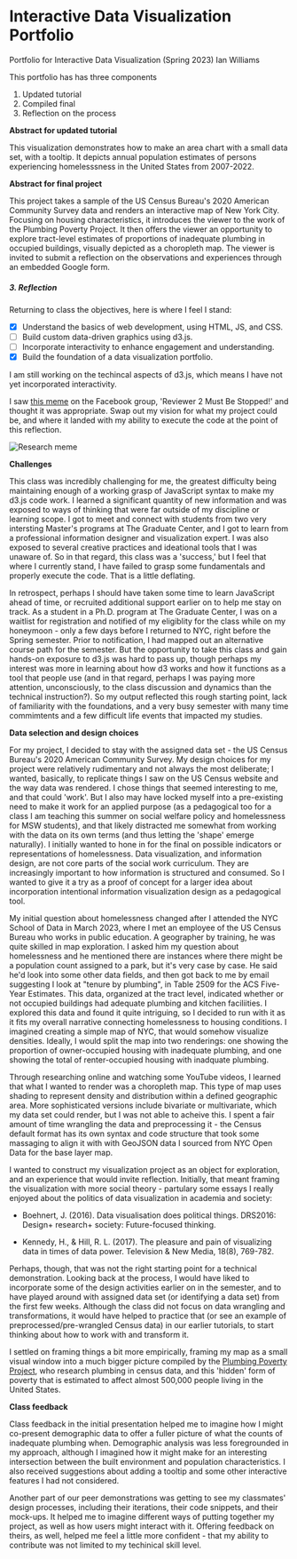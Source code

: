 # Interactive Data Visualization Portfolio
Portfolio for Interactive Data Visualization (Spring 2023)
Ian Williams

This portfolio has has three components

1. Updated tutorial
2. Compiled final
3. Reflection on the process

**Abstract for updated tutorial**

This visualization demonstrates how to make an area chart with a small data set, with a tooltip. It depicts annual population estimates of persons experiencing homelesssness in the United States from 2007-2022.

**Abstract for final project**

This project takes a sample of the US Census Bureau's 2020 American Community Survey data and renders an interactive map of New York City. Focusing on housing characteristics, it introduces the viewer to the work of the Plumbing Poverty Project. It then offers the viewer an opportunity to explore tract-level estimates of proportions of inadequate plumbing in occupied buildings, visually depicted as a choropleth map. The viewer is invited to submit a reflection on the observations and experiences through an embedded Google form.

##### **3. Reflection**

Returning to class the objectives, here is where I feel I stand:

- [x] Understand the basics of web development, using HTML, JS, and CSS.
- [ ] Build custom data-driven graphics using d3.js.
- [ ] Incorporate interactivity to enhance engagement and understanding.
- [x] Build the foundation of a data visualization portfolio.

I am still working on the techincal aspects of d3.js, which means I have not yet incorporated interactivity.

I saw [this meme](https://www.facebook.com/photo/?fbid=139588109105085&set=gm.10160358566740469&idorvanity=71041660468) on the Facebook group, 'Reviewer 2 Must Be Stopped!' and thought it was appropriate. Swap out my vision for what my project could be, and where it landed with my ability to execute the code at the point of this reflection.

![Research meme](/media/r2_research_paper_meme.jpeg)

**Challenges**

This class was incredibly challenging for me, the greatest difficulty being maintaining enough of a working grasp of JavaScript syntax to make my d3.js code work. I learned a significant quantity of new information and was exposed to ways of thinking that were far outside of my discipline or learning scope.  I got to meet and connect with students from two very intersting Master's programs at The Graduate Center, and I got to learn from a professional information designer and visualization expert. I was also exposed to several creative practices and ideational tools that I was unaware of. So in that regard, this class was a 'success,' but I feel that where I currently stand, I have failed to grasp some fundamentals and properly execute the code. That is a little deflating.

In retrospect, perhaps I should have taken some time to learn JavaScript ahead of time, or recruited additional support earlier on to help me stay on track. As a student in a Ph.D. program at The Graduate Center, I was on a waitlist for registration and notified of my eligiblity for the class while on my honeymoon - only a few days before I returned to NYC, right before the Spring semester. Prior to notification, I had mapped out an alternative course path for the semester. But the opportunity to take this class and gain hands-on exposure to d3.js was hard to pass up, though perhaps my interest was more in learning about how d3 works and how it functions as a tool that people use (and in that regard, perhaps I was paying more attention, unconsciously, to the class discussion and dynamics than the technical instruction?). So my output reflected this rough starting point, lack of familiarity with the foundations, and a very busy semester with many time commimtents and a few difficult life events that impacted my studies.

**Data selection and design choices**

For my project, I decided to stay with the assigned data set - the US Census Bureau's 2020 American Community Survey. My design choices for my project were relatively rudimentary and not always the most deliberate; I wanted, basically, to replicate things I saw on the US Census website and the way data was rendered. I chose things that seemed interesting to me, and that could 'work'. But I also may have locked myself into a pre-existing need to make it work for an applied purpose (as a pedagogical too for a class I am teaching this summer on social welfare policy and homelessness for MSW students), and that likely distracted me somewhat from working with the data on its own terms (and thus letting the 'shape' emerge naturally). I initially wanted to hone in for the final on possible indicators or representations of homelessness. Data visualization, and information design, are not core parts of the social work curriculum. They are increasingly important to how information is structured and consumed. So I wanted to give it a try as a proof of concept for a larger idea about incorporation intentional information visualization design as a pedagogical tool.

My initial question about homelessness changed after I attended the NYC School of Data in March 2023, where I met an employee of the US Census Bureau who works in public education. A geographer by training, he was quite skilled in map exploration. I asked him my question about homelessness and he mentioned there are instances where there might be a population count assigned to a park, but it's very case by case. He said he'd look into some other data fields, and then got back to me by email suggesting I look at "tenure by plumbing", in Table 2509 for the ACS Five-Year Estimates. This data, organized at the tract level, indicated whether or not occupied buildings had adequate plumbing and kitchen faciliities. I explored this data and found it quite intriguing, so I decided to run with it as it fits my overall narrative connecting homelessness to housing conditions. I imagined creating a simple map of NYC, that would somehow visualize densities. Ideally, I would split the map into two renderings: one showing the proportion of owner-occupied housing with inadequate plumbing, and one showing the total of renter-occupied housing with inadquate plumbing.

Through researching online and watching some YouTube videos, I learned that what I wanted to render was a choropleth map. This type of map uses shading to represent density and distribution within a defined geographic area. More sophisticated versions include bivariate or multivariate, which my data set could render, but I was not able to acheive this. I spent a fair amount of time wrangling the data and preprocessing it - the Census default format has its own syntax and code structure that took some massaging to align it with with GeoJSON data I sourced from NYC Open Data for the base layer map.

I wanted to construct my visualization project as an object for exploration, and an experience that would invite reflection. Initially, that meant framing the visualization with more social theory - partulary some essays I really enjoyed about the politics of data visualization in academia and society:

- Boehnert, J. (2016). Data visualisation does political things. DRS2016: Design+ research+ society: Future-focused thinking.

- Kennedy, H., & Hill, R. L. (2017). The pleasure and pain of visualizing data in times of data power. Television & New Media, 18(8), 769-782.

Perhaps, though, that was not the right starting point for a technical demonstration. Looking back at the process, I would have liked to incorporate some of the design activities earlier on in the semester, and to have played around with assigned data set (or identifying a data set) from the first few weeks. Although the class did not focus on data wrangling and transformations, it would have helped to practice that (or see an example of preprocessed/pre-wrangled Census data) in our earlier tutorials, to start thinking about how to work with and transform it.

I settled on framing things a bit more empirically, framing my map as a small visual window into a much bigger picture compiled by the [Plumbing Poverty Project](https://www.theguardian.com/us-news/2021/sep/27/water-almost-half-million-us-households-lack-indoor-plumbing), who research plumbing in census data, and this 'hidden' form of poverty that is estimated to affect almost 500,000 people living in the United States.

**Class feedback**

Class feedback in the initial presentation helped me to imagine how I might co-present demographic data to offer a fuller picture of what the counts of inadequate plumbing when. Demographic analysis was less foregrounded in my approach, although I imagined how it might make for an interesting intersection between the built environment and population characteristics. I also received suggestions about adding a tooltip and some other interactive features I had not considered.

Another part of our peer demonstrations was getting to see my classmates' design processes, including their iterations, their code snippets, and their mock-ups. It helped me to imagine different ways of putting together my project, as well as how users might interact with it. Offering feedback on theirs, as well, helped me feel a little more confident - that my ability to contribute was not limited to my techinical skill level.

